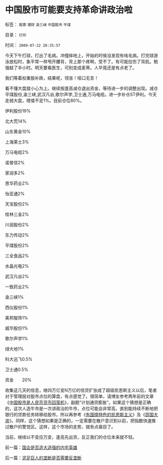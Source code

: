 # 中国股市可能要支持革命讲政治啦

标签： `股票` `理财` `渝三峡` `中国股市` `平煤` 

目录： `打印`

时间： `2009-07-22 20:35:57`

今天下午打球，打出了毛病。冲撞摔地上，开始的时侯没发现有啥毛病。打完球游泳放松时，象平常一样甩开腰背，背上那个疼啊，受不了。有可能拉伤了背肌。勉强蛙了半小时。明天要看医生，可别变成麦蒂。人毕竟还是有点老了。

我们等着权重股补跌，结果呢，领涨！哑口无言！

看不懂大盘就小心为上。继续按逢高减仓退出资金，等待进一步的调整出现。减仓平煤股份,渝三峡,武汉凡谷,歌尔声学,卫士通,万马电缆。进一步补仓ST伊利。今天走弱大盘，增值不足1%。目前仓位80%。

伊利股份19%

北大荒14%

山东黄金10%

上海莱士3%

万马电缆2%

诺普信2%

家润多2%

恩华药业2%

怡亚通2%

天宝股份2%

桂林三金2%

川润股份2%

东力传动2%

平煤股份2%

三全食品2%

水晶光电2%

武汉凡谷2%

一致药业2%

渝三峡1%

西仪股份1%

美邦服饰1%

威华股份1%

歌尔声学1%

绿大地1%

科大迅飞0.5%

卫士通0.5%

资金　　20%

收集这几天的信息，继四万亿变N万亿的信贷扩张成了超级凯恩斯主义以后，笔者对于管理层对股市点位的算盘，有点感觉了。很简单，请博友参考两年前的文章《[中国股市是人民币货币回笼机](../../../2007/8/30/中国股市不是资源配置优化器，是一个货币回笼机.md)》，副题“计划通货膨胀”。如果这个猜想是正确的，这次人造牛市是一次讲政治的牛市，点位可能会非常高，直到能持续不断地把银行的贷款任务转移给股市。所以再参考《[有国情特色的凯恩斯主义](http://blog.sina.com.cn/s/blog_5563a64d0100cinq.html)》及《[窃国大盗](../../../2009/4/24/费雪教条和凯恩斯主义.md)》。同样，这个猜想如果是正确的，一定需要在散户意识到以前，把指数快速推过散户的警觉区。这样，这个市场的走势，就有点眉目了。

当前，继续以不变应万变，逢高先出货，反正我们的仓位本来就不轻。



前一篇：[国企是否造大造强的内宅英雄](../../../2009/7/22/国企是否造大造强的内宅英雄.md)

后一篇：[泥足巨人的垄断是否需要反垄断](../../../2009/7/22/泥足巨人的垄断是否需要反垄断.md)